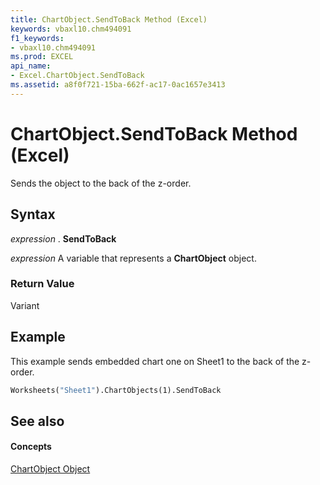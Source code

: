 ```yaml
---
title: ChartObject.SendToBack Method (Excel)
keywords: vbaxl10.chm494091
f1_keywords:
- vbaxl10.chm494091
ms.prod: EXCEL
api_name:
- Excel.ChartObject.SendToBack
ms.assetid: a8f0f721-15ba-662f-ac17-0ac1657e3413
---
```



# ChartObject.SendToBack Method (Excel)

Sends the object to the back of the z-order.


## Syntax

 _expression_ . **SendToBack**

 _expression_ A variable that represents a **ChartObject** object.


### Return Value

Variant


## Example

This example sends embedded chart one on Sheet1 to the back of the z-order.


```vb
Worksheets("Sheet1").ChartObjects(1).SendToBack
```


## See also


#### Concepts


[ChartObject Object](chartobject-object-excel.md)


